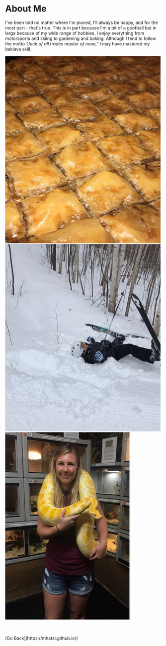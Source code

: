 # About Me

I've been told no matter where I'm placed, I'll always be happy, and for the most part - that's true. 
This is in part because I'm a bit of a goofball but  in large because of my wide range of hobbies. I enjoy
everything from motorsports and skiing to gardening and baking. Although I tend to follow the motto 
<i>"Jack of all trades master of none,"</i> I may have mastered my baklava skill. <br>

<span title="I swear it tastes better than it looks"><img src="images/Baklava.jpg" width="500" height="600" border="0"><br></span>
<span title="I have yet to master skiing"><img src="images/skiing.jpeg" width="500" height="600" border="0"><br></span>
<span title="And now you've seen me scared out of my mind"><img src="images/snake.jpg" width="400" height="600" border="0"><br></span>

<br>
<br>
[Go Back](https://mhatzi.github.io/)
